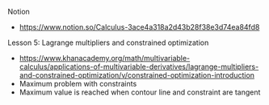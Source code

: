 
Notion
- https://www.notion.so/Calculus-3ace4a318a2d43b28f38e3d74ea84fd8


Lesson 5: Lagrange multipliers and constrained optimization
- https://www.khanacademy.org/math/multivariable-calculus/applications-of-multivariable-derivatives/lagrange-multipliers-and-constrained-optimization/v/constrained-optimization-introduction
- Maximum problem with constraints
- Maximum value is reached when contour line and constraint are tangent